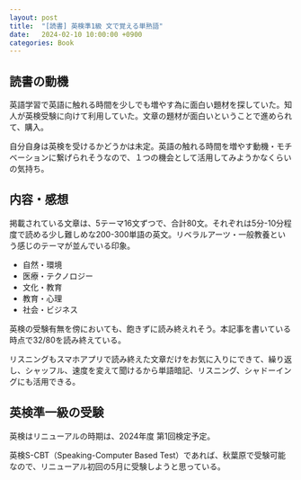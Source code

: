 ```yaml
---
layout: post
title:  "[読書] 英検準1級 文で覚える単熟語"
date:   2024-02-10 10:00:00 +0900
categories: Book
---
```


## 読書の動機
英語学習で英語に触れる時間を少しでも増やす為に面白い題材を探していた。知人が英検受験に向けて利用していた。文章の題材が面白いということで進められて、購入。

自分自身は英検を受けるかどうかは未定。英語の触れる時間を増やす動機・モチベーションに繋げられそうなので、１つの機会として活用してみようかなくらいの気持ち。

## 内容・感想
掲載されている文章は、5テーマ16文ずつで、合計80文。それぞれは5分-10分程度で読める少し難しめな200-300単語の英文。リベラルアーツ・一般教養という感じのテーマが並んでいる印象。
- 自然・環境
- 医療・テクノロジー
- 文化・教育
- 教育・心理
- 社会・ビジネス

英検の受験有無を傍においても、飽きずに読み終えれそう。本記事を書いている時点で32/80を読み終えている。

リスニングもスマホアプリで読み終えた文章だけをお気に入りにできて、繰り返し、シャッフル、速度を変えて聞けるから単語暗記、リスニング、シャドーイングにも活用できる。

## 英検準一級の受験
英検はリニューアルの時期は、2024年度 第1回検定予定。

英検S-CBT（Speaking-Computer Based Test）であれば、秋葉原で受験可能なので、リニューアル初回の5月に受験しようと思っている。
